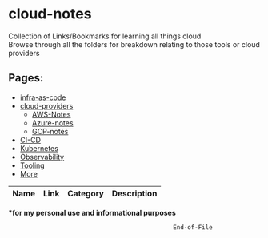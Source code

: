 # cloud-notes

Collection of Links/Bookmarks for learning all things cloud\
Browse through all the folders for breakdown relating to those tools or cloud providers
	

## Pages:
- [infra-as-code](infra-as-code/)
- [cloud-providers](cloud-providers/)
	- [AWS-Notes](cloud-providers/aws-notes/aws-notes.md)
	- [Azure-notes](cloud-providers/azure-notes/azure-notes.md)
	- [GCP-notes](cloud-providers/gcp-notes/gcp-notes.md)
- [CI-CD](ci-cd/jenkins.md)
- [Kubernetes](kubernetes/k8s-notes.md)
- [Observability](more/observability.md)
- [Tooling](tools/tooling.md)
- [More](more/general-notes.md)



<!-- Table -->

| Name    | Link     | Category | Description |
| ------- | -------- | -------- | ----------- |  



<!-- bold here -->
__*for my personal use and informational purposes__ 


```bash
                                              End-of-File
``` 